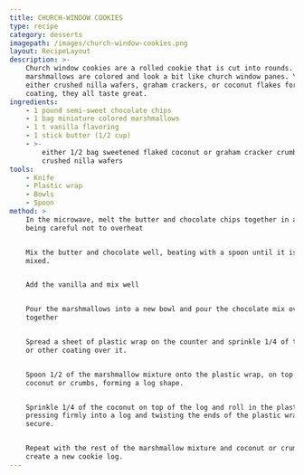```yaml
---
title: CHURCH-WINDOW COOKIES
type: recipe
category: desserts
imagepath: /images/church-window-cookies.png
layout: RecipeLayout
description: >-
    Church window cookies are a rolled cookie that is cut into rounds. The
    marshmallows are colored and look a bit like church window panes. You can use
    either crushed nilla wafers, graham crackers, or coconut flakes for the outer
    coating, they all taste great.
ingredients:
    - 1 pound semi-sweet chocolate chips
    - 1 bag miniature colored marshmallows
    - 1 t vanilla flavoring
    - 1 stick butter (1/2 cup)
    - >-
        either 1/2 bag sweetened flaked coconut or graham cracker crumbs or or
        crushed nilla wafers
tools:
    - Knife
    - Plastic wrap
    - Bowls
    - Spoon
method: >
    In the microwave, melt the butter and chocolate chips together in a bowl,
    being careful not to overheat


    Mix the butter and chocolate well, beating with a spoon until it is well
    mixed.


    Add the vanilla and mix well


    Pour the marshmallows into a new bowl and pour the chocolate mix over it. Fold
    together


    Spread a sheet of plastic wrap on the counter and sprinkle 1/4 of the coconut
    or other coating over it.


    Spoon 1/2 of the marshmallow mixture onto the plastic wrap, on top of the
    coconut or crumbs, forming a log shape.


    Sprinkle 1/4 of the coconut on top of the log and roll in the plastic wrap,
    pressing firmly into a log and twisting the ends of the plastic wrap to
    secure.


    Repeat with the rest of the marshmallow mixture and coconut or crumbs to
    create a new cookie log.
---
```

